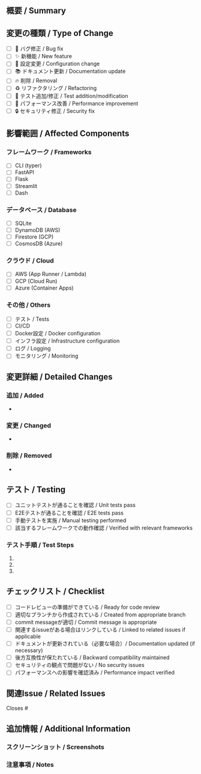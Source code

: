 ## 概要 / Summary

<!-- このPRで行った変更内容を簡潔に説明してください -->
<!-- Please briefly describe the changes made in this PR -->

## 変更の種類 / Type of Change

<!-- 該当するものにチェックを入れてください -->
<!-- Please check the applicable items -->

- [ ] 🐛 バグ修正 / Bug fix
- [ ] ✨ 新機能 / New feature
- [ ] 🔧 設定変更 / Configuration change
- [ ] 📚 ドキュメント更新 / Documentation update
- [ ] 🔥 削除 / Removal
- [ ] ♻️ リファクタリング / Refactoring
- [ ] 🧪 テスト追加/修正 / Test addition/modification
- [ ] 🚀 パフォーマンス改善 / Performance improvement
- [ ] 🔒 セキュリティ修正 / Security fix

## 影響範囲 / Affected Components

<!-- 該当するものにチェックを入れてください -->
<!-- Please check the applicable items -->

### フレームワーク / Frameworks
- [ ] CLI (typer)
- [ ] FastAPI
- [ ] Flask
- [ ] Streamlit
- [ ] Dash

### データベース / Database
- [ ] SQLite
- [ ] DynamoDB (AWS)
- [ ] Firestore (GCP)
- [ ] CosmosDB (Azure)

### クラウド / Cloud
- [ ] AWS (App Runner / Lambda)
- [ ] GCP (Cloud Run)
- [ ] Azure (Container Apps)

### その他 / Others
- [ ] テスト / Tests
- [ ] CI/CD
- [ ] Docker設定 / Docker configuration
- [ ] インフラ設定 / Infrastructure configuration
- [ ] ログ / Logging
- [ ] モニタリング / Monitoring

## 変更詳細 / Detailed Changes

<!-- 具体的な変更内容を記載してください -->
<!-- Please describe the specific changes -->

### 追加 / Added
- 

### 変更 / Changed
- 

### 削除 / Removed
- 

## テスト / Testing

<!-- テスト方法を記載してください -->
<!-- Please describe how to test the changes -->

- [ ] ユニットテストが通ることを確認 / Unit tests pass
- [ ] E2Eテストが通ることを確認 / E2E tests pass
- [ ] 手動テストを実施 / Manual testing performed
- [ ] 該当するフレームワークでの動作確認 / Verified with relevant frameworks

### テスト手順 / Test Steps
1. 
2. 
3. 

## チェックリスト / Checklist

- [ ] コードレビューの準備ができている / Ready for code review
- [ ] 適切なブランチから作成されている / Created from appropriate branch
- [ ] commit messageが適切 / Commit message is appropriate
- [ ] 関連するissueがある場合はリンクしている / Linked to related issues if applicable
- [ ] ドキュメントが更新されている（必要な場合）/ Documentation updated (if necessary)
- [ ] 後方互換性が保たれている / Backward compatibility maintained
- [ ] セキュリティの観点で問題がない / No security issues
- [ ] パフォーマンスへの影響を確認済み / Performance impact verified

## 関連Issue / Related Issues

<!-- 関連するissueがあれば記載してください -->
<!-- Please link related issues if any -->

Closes #

## 追加情報 / Additional Information

<!-- その他の情報があれば記載してください -->
<!-- Please add any other relevant information -->

### スクリーンショット / Screenshots
<!-- UIに変更がある場合は、スクリーンショットを添付してください -->
<!-- If there are UI changes, please attach screenshots -->

### 注意事項 / Notes
<!-- レビューや動作確認時の注意事項があれば記載してください -->
<!-- Please note any points to consider during review or testing -->